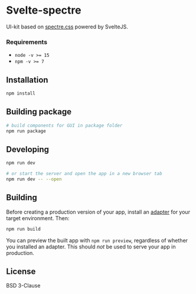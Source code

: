 # Svelte-spectre

UI-kit based on [spectre.css](https://picturepan2.github.io/spectre/) powered by SvelteJS.

### Requirements

-   `node -v >= 15`
-   `npm -v >= 7`

## Installation

```bash
npm install
```

## Building package

```bash
# build components for GUI in package folder
npm run package
```

## Developing

```bash
npm run dev

# or start the server and open the app in a new browser tab
npm run dev -- --open
```

## Building

Before creating a production version of your app, install an
[adapter](https://kit.svelte.dev/docs#adapters) for your target environment.
Then:

```bash
npm run build
```

You can preview the built app with `npm run preview`, regardless of whether you installed an adapter. This should _not_ be used to serve your app in production.

## License

BSD 3-Clause
